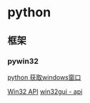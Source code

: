 # python
## 框架
### pywin32
[python 获取windows窗口](https://blog.51cto.com/u_16175455/6879441)

[Win32 API](https://learn.microsoft.com/en-us/windows/win32/api/)
[win32gui - api](https://github.com/wuxc/pywin32doc/blob/master/md/win32gui.md#win32guienumwindows)